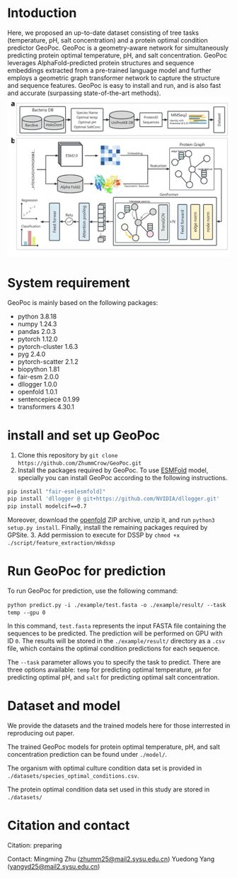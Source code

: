 # Intoduction
Here, we proposed an up-to-date dataset consisting of tree tasks (temperature, pH, salt concentration) and a protein optimal condition predictor GeoPoc. GeoPoc is a geometry-aware network for simultaneously predicting protein optimal temperature, pH, and salt concentration. GeoPoc leverages AlphaFold-predicted protein structures and sequence embeddings extracted from a pre-trained language model and further employs a geometric graph transformer network to capture the structure and sequence features. GeoPoc is easy to install and run, and is also fast and accurate (surpassing state-of-the-art methods).
![](fig/figure1.svg)

# System requirement
GeoPoc is mainly based on the following packages:
- python 3.8.18
- numpy 1.24.3
- pandas 2.0.3
- pytorch 1.12.0
- pytorch-cluster 1.6.3
- pyg 2.4.0
- pytorch-scatter 2.1.2
- biopython 1.81
- fair-esm 2.0.0
- dllogger 1.0.0
- openfold 1.0.1
- sentencepiece 0.1.99
- transformers 4.30.1

# install and set up GeoPoc
1. Clone this repository by `git clone https://github.com/ZhummCrow/GeoPoc.git`
2. Install the packages required by GeoPoc. To use [ESMFold](https://github.com/facebookresearch/esm) model, specially you can install GeoPoc according to the following instructions.
```bash
pip install "fair-esm[esmfold]"
pip install 'dllogger @ git+https://github.com/NVIDIA/dllogger.git'
pip install modelcif==0.7
```
Moreover, download the [openfold](https://github.com/aqlaboratory/openfold) ZIP archive, unzip it, and run `python3 setup.py install`.
Finally, install the remaining packages required by GPSite.
3. Add permission to execute for DSSP by `chmod +x ./script/feature_extraction/mkdssp`

# Run GeoPoc for prediction
To run GeoPoc for prediction, use the following command:

`python predict.py -i ./example/test.fasta -o ./example/result/ --task temp --gpu 0`

In this command, `test.fasta` represents the input FASTA file containing the sequences to be predicted. The prediction will be performed on GPU with ID `0`. The results will be stored in the `./example/result/` directory as a `.csv` file, which contains the optimal condition predictions for each sequence.

The `--task` parameter allows you to specify the task to predict. There are three options available: `temp` for predicting optimal temperature, `pH` for predicting optimal pH, and `salt` for predicting optimal salt concentration.

# Dataset and model
We provide the datasets and the  trained models here for those interrested in reproducing out paper.

The trained GeoPoc models for protein optimal temperature, pH, and salt concentration prediction can be found under `./model/`.

The organism with optimal culture condition data set is provided in `./datasets/species_optimal_conditions.csv`.

The protein optimal condition data set used in this study are stored in `./datasets/` 


# Citation and contact
Citation:
preparing

Contact:
Mingming Zhu (zhumm25@mail2.sysu.edu.cn)
Yuedong Yang (yangyd25@mail2.sysu.edu.cn)